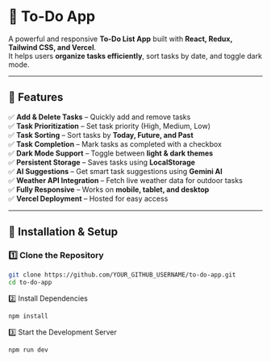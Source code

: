 # 📝 To-Do App  

A powerful and responsive **To-Do List App** built with **React, Redux, Tailwind CSS, and Vercel**.  
It helps users **organize tasks efficiently**, sort tasks by date, and toggle dark mode.  

---

## 🚀 Features  

✅ **Add & Delete Tasks** – Quickly add and remove tasks  
✅ **Task Prioritization** – Set task priority (High, Medium, Low)  
✅ **Task Sorting** – Sort tasks by **Today, Future, and Past**  
✅ **Task Completion** – Mark tasks as completed with a checkbox  
✅ **Dark Mode Support** – Toggle between **light & dark themes**  
✅ **Persistent Storage** – Saves tasks using **LocalStorage**  
✅ **AI Suggestions** – Get smart task suggestions using **Gemini AI**  
✅ **Weather API Integration** – Fetch live weather data for outdoor tasks  
✅ **Fully Responsive** – Works on **mobile, tablet, and desktop**  
✅ **Vercel Deployment** – Hosted for easy access  

---

## 🔧 Installation & Setup  

### 1️⃣ Clone the Repository  
```sh
git clone https://github.com/YOUR_GITHUB_USERNAME/to-do-app.git
cd to-do-app
```
2️⃣ Install Dependencies
```sh
npm install
```
3️⃣ Start the Development Server
```sh
npm run dev
```
